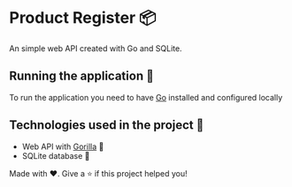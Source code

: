 # Product Register 📦

An simple web API created with Go and SQLite.

## Running the application 🔨

To run the application you need to have [Go](https://go.dev) installed and configured locally

## Technologies used in the project 🤖

- Web API with [Gorilla](https://www.gorillatoolkit.org) 🦍
- SQLite database 🎲

Made with ❤️. Give a ⭐️ if this project helped you!